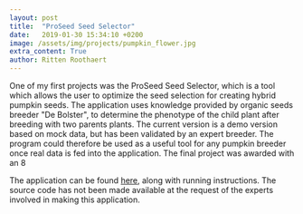```yaml
---
layout: post
title:  "ProSeed Seed Selector"
date:   2019-01-30 15:34:10 +0200
image: /assets/img/projects/pumpkin_flower.jpg
extra_content: True
author: Ritten Roothaert
---
```


<!--  max-width="200px" 
file="/assets/images/posts/pumpkin_flower.jpg" 
alt="Pumpkin flower"
align="center" 
caption="Image of a pumpkin flower" -->

<!-- excerpt-start -->

One of my first projects was the ProSeed Seed Selector, which is a tool 
which allows the user to optimize the seed selection for creating hybrid 
pumpkin seeds. The application uses knowledge provided by organic seeds 
breeder "De Bolster", to determine the phenotype of the child plant after 
breeding with two parents plants. The current version is a demo version 
based on mock data, but has been validated by an expert breeder. The 
program could therefore be used as a useful tool for any pumpkin breeder 
once real data is fed into the application. The final project was awarded 
with an 8

<!-- excerpt-end -->
 
The application can be found [here][proseed-page], along with running 
instructions. The source code has not been made available at the request
of the experts involved in making this application.


[proseed-page]: https://github.com/Ritten11/Pumpkin-Drools-Public
